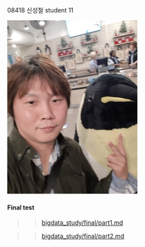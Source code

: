 08418 신성철
student 11

![사진](https://github.com/ep-code-box/bigdata_study/blob/master/pic.jpg)

#### Final test

>> [bigdata_study/final/part1.md](https://github.com/ep-code-box/bigdata_study/blob/master/final/part1.md)

>> [bigdata_study/final/part2.md](https://github.com/ep-code-box/bigdata_study/blob/master/final/part2.md)